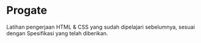 # Progate

Latihan pengerjaan HTML & CSS yang sudah dipelajari sebelumnya, sesuai dengan Spesifikasi yang telah diberikan.

